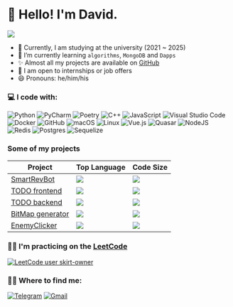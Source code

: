 # 👋 Hello! I'm David.

<!--
<p align="center">
  <img src="https://spotify-recently-played-readme.vercel.app/api?user=31vnahb2ajbfuvfmsv3ok64s76cy&count=1&unique=true&width=300" />
</p>
-->
<p align="">
  <img src="https://spotify-recently-played-readme.vercel.app/api?user=31vnahb2ajbfuvfmsv3ok64s76cy&count=2&unique=true&width=400" />
</p>

- 🔭 Currently, I am studying at the university (2021 ~ 2025)
- 🌱 I’m currently learning ```algorithms```, ```MongoDB``` and ```Dapps```
- ✨ Almost all my projects are available on [GitHub](https://github.com/skirt-owner)
- 👯 I am open to internships or job offers
- 😄 Pronouns: he/him/his

### 💻 I code with:
![Python](https://img.shields.io/badge/python-3670A0?style=for-the-badge&logo=python&logoColor=ffdd54)
![PyCharm](https://img.shields.io/badge/pycharm-143?style=for-the-badge&logo=pycharm&logoColor=black&color=white&labelColor=green)
![Poetry](https://img.shields.io/badge/Poetry-%233B82F6.svg?style=for-the-badge&logo=poetry&logoColor=0B3D8D)
![C++](https://img.shields.io/badge/c++-%2300599C.svg?style=for-the-badge&logo=c%2B%2B&logoColor=white)
![JavaScript](https://img.shields.io/badge/javascript-%23323330.svg?style=for-the-badge&logo=javascript&logoColor=%23F7DF1E)
![Visual Studio Code](https://img.shields.io/badge/Visual%20Studio%20Code-0078d7.svg?style=for-the-badge&logo=visual-studio-code&logoColor=white)
![Docker](https://img.shields.io/badge/docker-%230db7ed.svg?style=for-the-badge&logo=docker&logoColor=white)
![GitHub](https://img.shields.io/badge/github-%23121011.svg?style=for-the-badge&logo=github&logoColor=white)
![macOS](https://img.shields.io/badge/mac%20os-000000?style=for-the-badge&logo=macos&logoColor=F0F0F0)
![Linux](https://img.shields.io/badge/Linux-FCC624?style=for-the-badge&logo=linux&logoColor=black)
![Vue.js](https://img.shields.io/badge/vuejs-%2335495e.svg?style=for-the-badge&logo=vuedotjs&logoColor=%234FC08D)
![Quasar](https://img.shields.io/badge/Quasar-16B7FB?style=for-the-badge&logo=quasar&logoColor=black)
![NodeJS](https://img.shields.io/badge/node.js-6DA55F?style=for-the-badge&logo=node.js&logoColor=white)
![Redis](https://img.shields.io/badge/redis-%23DD0031.svg?style=for-the-badge&logo=redis&logoColor=white)
![Postgres](https://img.shields.io/badge/postgres-%23316192.svg?style=for-the-badge&logo=postgresql&logoColor=white)
![Sequelize](https://img.shields.io/badge/Sequelize-52B0E7?style=for-the-badge&logo=Sequelize&logoColor=white)

### Some of my projects
| Project | Top Language | Code Size |
|---------|--------------|-----------|
|[SmartRevBot](https://github.com/skirt-owner/AiogramBot)|![](https://img.shields.io/github/languages/top/skirt-owner/AiogramBot)|![](https://img.shields.io/github/languages/code-size/skirt-owner/AiogramBot)|
|[TODO frontend](https://github.com/skirt-owner/todo-frontend)|![](https://img.shields.io/github/languages/top/skirt-owner/todo-frontend)|![](https://img.shields.io/github/languages/code-size/skirt-owner/todo-frontend)|
|[TODO backend](https://github.com/skirt-owner/todo-backend)|![](https://img.shields.io/github/languages/top/skirt-owner/todo-backend)|![](https://img.shields.io/github/languages/code-size/skirt-owner/todo-backend)|
|[BitMap generator](https://github.com/skirt-owner/encryption)|![](https://img.shields.io/github/languages/top/skirt-owner/encryption)|![](https://img.shields.io/github/languages/code-size/skirt-owner/encryption)|
|[EnemyClicker](https://github.com/skirt-owner/EnemyClicker)|![](https://img.shields.io/github/languages/top/skirt-owner/EnemyClicker)|![](https://img.shields.io/github/languages/code-size/skirt-owner/EnemyClicker)|

### 🏋️‍♂️ I'm practicing on the [LeetCode](https://leetcode.com/skirt-owner/)
[![LeetCode user skirt-owner](https://img.shields.io/badge/dynamic/json?style=for-the-badge&labelColor=black&color=%23ffa116&label=Solved&query=solvedOverTotal&url=https%3A%2F%2Fleetcode-badge.vercel.app%2Fapi%2Fusers%2Fskirt-owner&logo=leetcode&logoColor=yellow)](https://leetcode.com/skirt-owner/)

### 🤝🏻 Where to find me:
[![Telegram](https://img.shields.io/badge/Telegram-2CA5E0?style=for-the-badge&logo=telegram&logoColor=white)](https://t.me/skirtsfield)
[![Gmail](https://img.shields.io/badge/Gmail-D14836?style=for-the-badge&logo=gmail&logoColor=white)](mailto:skirtsfield@gmail.com)

<!--
**skirt-owner/skirt-owner** is a ✨ _special_ ✨ repository because its `README.md` (this file) appears on your GitHub profile.

Here are some ideas to get you started:

- 🔭 I’m currently working on ...
- 🌱 I’m currently learning ...
- 👯 I’m looking to collaborate on ...
- 🤔 I’m looking for help with ...
- 💬 Ask me about ...
- 📫 How to reach me: ...
- 😄 Pronouns: ...
- ⚡ Fun fact: ...
-->
